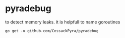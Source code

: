 # pyradebug

to detect memory leaks. it is helpfull to name goroutines

    go get -u github.com/CossackPyra/pyradebug
